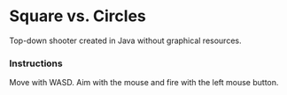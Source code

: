 # Square vs. Circles
Top-down shooter created in Java without graphical resources. 
### Instructions
Move with WASD. Aim with the mouse and fire with the left mouse button.
